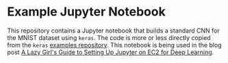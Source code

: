 # Example Jupyter Notebook

This repository contains a Jupyter notebook that builds a standard CNN for the MNIST dataset using `keras`. The code is more or less directly copied from the `keras` [examples repository](https://github.com/fchollet/keras/blob/master/examples/mnist_cnn.py). This notebook is being used in the blog post [A Lazy Girl's Guide to Setting Up Jupyter on EC2 for Deep Learning](https://kenophobio.github.io/2017-01-10/deep-learning-jupyter-ec2/).